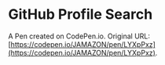 # GitHub Profile Search

A Pen created on CodePen.io. Original URL: [https://codepen.io/JAMAZON/pen/LYXpPxz](https://codepen.io/JAMAZON/pen/LYXpPxz).

